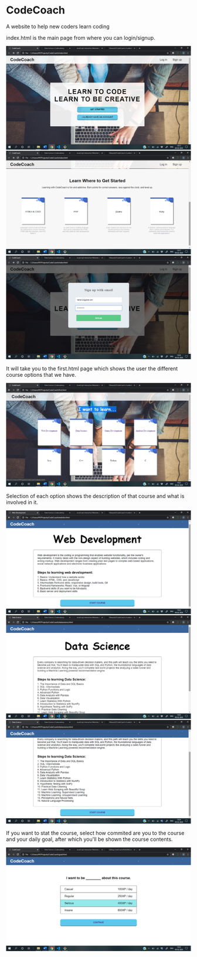 # CodeCoach
A website to help new coders learn coding

index.html is the main page from where you can login/signup.

![](screenshots/CAPTURE1.png)
![](screenshots/CAPTURE2.png)
![](screenshots/CAPTURE3.png)

It will take you to the first.html page which shows the user the different course options that we have. 

![](screenshots/CAPTURE4.png)

Selection of each option shows the description of that course and what is involved in it. 

![](screenshots/CAPTURE5.png)
![](screenshots/CAPTURE6.png)
![](screenshots/CAPTURE7.png)

If you want to stat the course, select how commited are you to the course and your daily goal, after which you'll be shown the course contents.

![](screenshots/CAPTURE8.png)
